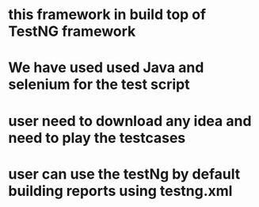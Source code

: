 # this framework in build top of TestNG framework
# We have used used Java and selenium for the test script
# user need to download any idea and need to play the testcases
# user can use the testNg by default building reports using testng.xml
